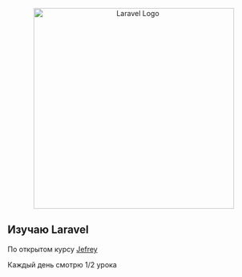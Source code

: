 <p align="center"><a href="https://laravel.com" target="_blank"><img src="https://raw.githubusercontent.com/laravel/art/master/logo-lockup/5%20SVG/2%20CMYK/1%20Full%20Color/laravel-logolockup-cmyk-red.svg" width="400" alt="Laravel Logo"></a></p>

## Изучаю Laravel

По открытом курсу <a href="https://laracasts.com/series/30-days-to-learn-laravel-11"> Jefrey </a> 

Каждый день смотрю 1/2 урока